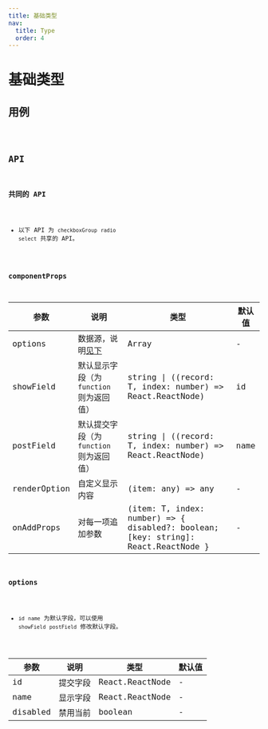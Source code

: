 ```yaml
---
title: 基础类型
nav:
  title: Type
  order: 4
---
```


# 基础类型

## 用例

<code src="./demo/index.tsx" />

## API

### 共同的 API

- 以下 API 为 `checkboxGroup` `radio` `select` 共享的 API。

### componentProps

| 参数 | 说明 | 类型 | 默认值 |
| --- | --- | --- | --- |
| options | 数据源，说明[见下](#options) | Array | - |
| showField | 默认显示字段（为 `function` 则为返回值） | string \| ((record: T, index: number) => React.ReactNode) | id |
| postField | 默认提交字段（为 `function` 则为返回值） | string \| ((record: T, index: number) => React.ReactNode) | name |
| renderOption | 自定义显示内容 | (item: any) => any | - |
| onAddProps | 对每一项追加参数 | (item: T, index: number) => { disabled?: boolean; [key: string]: React.ReactNode } | - |

### options

- `id` `name` 为默认字段，可以使用 `showField` `postField` 修改默认字段。

| 参数     | 说明     | 类型            | 默认值 |
| -------- | -------- | --------------- | ------ |
| id       | 提交字段 | React.ReactNode | -      |
| name     | 显示字段 | React.ReactNode | -      |
| disabled | 禁用当前 | boolean         | -      |
